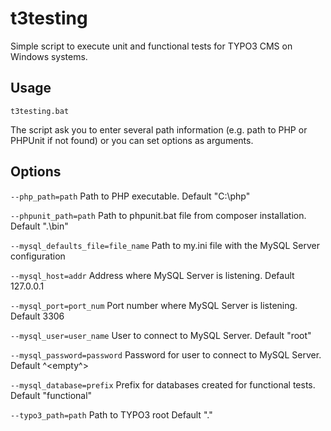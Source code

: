 # t3testing #
Simple script to execute unit and functional tests for TYPO3 CMS on Windows systems.

## Usage ##

`t3testing.bat`

The script ask you to enter several path information (e.g. path to PHP or PHPUnit if not found) or you can set options as arguments.

## Options ##

`--php_path=path`
Path to PHP executable. Default "C:\php"

`--phpunit_path=path`
Path to phpunit.bat file from composer installation. Default ".\bin"

`--mysql_defaults_file=file_name`
Path to my.ini file with the MySQL Server configuration

`--mysql_host=addr`
Address where MySQL Server is listening. Default 127.0.0.1

`--mysql_port=port_num`
Port number where MySQL Server is listening. Default 3306

`--mysql_user=user_name`
User to connect to MySQL Server. Default "root"

`--mysql_password=password`
Password for user to connect to MySQL Server. Default ^<empty^>

`--mysql_database=prefix`
Prefix for databases created for functional tests. Default "functional"

`--typo3_path=path`
Path to TYPO3 root Default ".\"
